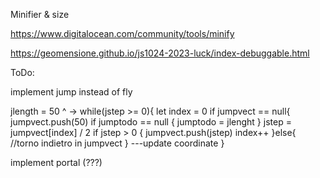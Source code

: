 Minifier & size

https://www.digitalocean.com/community/tools/minify

https://geomensione.github.io/js1024-2023-luck/index-debuggable.html

ToDo:

implement jump instead of fly

jlength = 50
^ -> while(jstep >= 0){
let index = 0
if jumpvect == null{
  jumpvect.push(50)
  if jumptodo == null { jumptodo = jlenght }
  jstep = jumpvect[index] / 2
  if jstep > 0 {
  jumpvect.push(jstep)
  index++
  }else{
  //torno indietro in jumpvect
  }
  ---update coordinate
}

implement portal (???)
